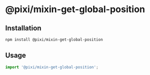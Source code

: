 # @pixi/mixin-get-global-position

## Installation

```bash
npm install @pixi/mixin-get-global-position
```

## Usage

```js
import '@pixi/mixin-get-global-position';
```